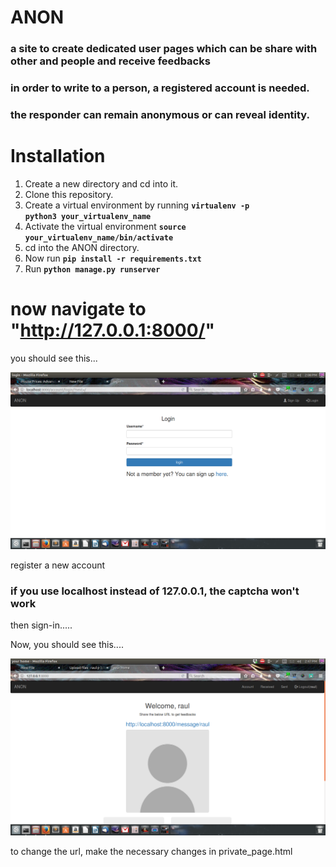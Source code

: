 # ANON

### a site to create dedicated user pages which can be share with other and people and receive feedbacks
### in order to write to a person, a registered account is needed.
### the responder can remain anonymous or can reveal identity.

# Installation
1. Create a new directory and cd into it.
2. Clone this repository.
3. Create a virtual environment by running <b><code>virtualenv -p python3 your_virtualenv_name</code></b>
4. Activate the virtual environment <b><code>source your_virtualenv_name/bin/activate</code></b>
5. cd into the ANON directory.
6. Now run <b><code>pip install -r requirements.txt</code></b>
7. Run <b><code>python manage.py runserver</code></b>

# now navigate to "http://127.0.0.1:8000/"

you should see this...

<img src="login.png">

register a new account

### if you use localhost instead of 127.0.0.1, the captcha won't work

then sign-in.....

Now, you should see this....

<img src="home.png">

to change the url, make the necessary changes in private_page.html

